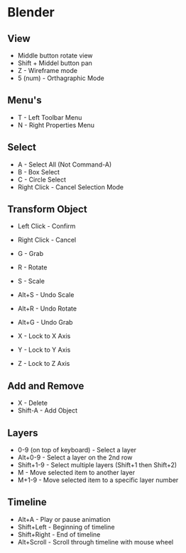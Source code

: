 # Blender

## View

- Middle button rotate view
- Shift + Middel button pan
- Z - Wireframe mode
- 5 (num) - Orthagraphic Mode

## Menu's

- T - Left Toolbar Menu
- N - Right Properties Menu

## Select

- A - Select All (Not Command-A)
- B - Box Select
- C - Circle Select
- Right Click - Cancel Selection Mode

## Transform Object

- Left Click - Confirm
- Right Click - Cancel

- G - Grab
- R - Rotate
- S - Scale
- Alt+S - Undo Scale
- Alt+R - Undo Rotate
- Alt+G - Undo Grab

- X - Lock to X Axis
- Y - Lock to Y Axis
- Z - Lock to Z Axis

## Add and Remove

- X - Delete
- Shift-A - Add Object

## Layers

- 0-9 (on top of keyboard) - Select a layer
- Alt+0-9 - Select a layer on the 2nd row
- Shift+1-9 - Select multiple layers (Shift+1 then Shift+2)
- M - Move selected item to another layer
- M+1-9 - Move selected item to a specific layer number

## Timeline

- Alt+A - Play or pause animation
- Shift+Left - Beginning of timeline
- Shift+Right - End of timeline
- Alt+Scroll - Scroll through timeline with mouse wheel


